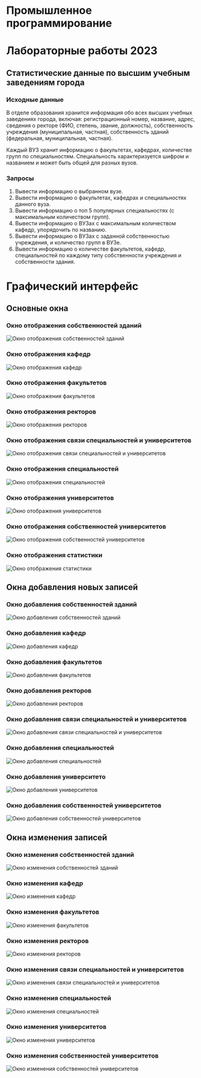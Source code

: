 # Промышленное программирование
# Лабораторные работы 2023

## Статистические данные по высшим учебным заведениям города

### Исходные данные

В отделе образования хранится информация обо всех высших учебных 
заведениях города, включая: регистрационный номер, название, адрес, сведения о 
ректоре (ФИО, степень, звание, должность), собственность учреждения 
(муниципальная, частная), собственность зданий (федеральная, муниципальная, частная).

Каждый ВУЗ хранит информацию о факультетах, кафедрах, количестве групп 
по специальностям. Специальность характеризуется шифром и названием и может 
быть общей для разных вузов.

### Запросы 

1) Вывести информацию о выбранном вузе.
2) Вывести информацию о факультетах, кафедрах и специальностях данного 
вуза.
3) Вывести информацию о топ 5 популярных специальностях (с максимальным 
количеством групп).
4) Вывести информацию о ВУЗах с максимальным количеством кафедр, 
упорядочить по названию.
5) Вывести информацию о ВУЗах с заданной собственностью учреждения, и 
количество групп в ВУЗе. 
6) Вывести информацию о количестве факультетов, кафедр, специальностей по 
каждому типу собственности учреждения и собственности здания.

# Графический интерфейс
## Основные окна
### Окно отображения собственностей зданий
![Окно отображения собственностей зданий](UniversityData/UniversityData.Client/Assets/construction_prop_main.PNG)
### Окно отображения кафедр
![Окно отображения кафедр](UniversityData/UniversityData.Client/Assets/depart_main.PNG)
### Окно отображения факультетов
![Окно отображения факультетов](UniversityData/UniversityData.Client/Assets/faculty_main.PNG)
### Окно отображения ректоров
![Окно отображения ректоров](UniversityData/UniversityData.Client/Assets/rec_main.PNG)
### Окно отображения связи специальностей и университетов
![Окно отображения связи специальностей и университетов](UniversityData/UniversityData.Client/Assets/sp_t_main.PNG)
### Окно отображения специальностей
![Окно отображения специальностей](UniversityData/UniversityData.Client/Assets/spec_main.PNG)
### Окно отображения университетов
![Окно отображения университетов](UniversityData/UniversityData.Client/Assets/univ_main.PNG)
### Окно отображения собственностей университетов
![Окно отображения собственностей университетов](UniversityData/UniversityData.Client/Assets/univ_prop_main.PNG)
### Окно отображения статистики
![Окно отображения статистики](UniversityData/UniversityData.Client/Assets/stat_main.png)

## Окна добавления новых записей
### Окно добавления собственностей зданий
![Окно добавления собственностей зданий](UniversityData/UniversityData.Client/Assets/construction_prop_add.PNG)
### Окно добавления кафедр
![Окно добавления кафедр](UniversityData/UniversityData.Client/Assets/depart_add.PNG)
### Окно добавления факультетов
![Окно добавления факультетов](UniversityData/UniversityData.Client/Assets/faculty_add.PNG)
### Окно добавления ректоров
![Окно добавления ректоров](UniversityData/UniversityData.Client/Assets/rec_add.PNG)
### Окно добавления связи специальностей и университетов
![Окно добавления связи специальностей и университетов](UniversityData/UniversityData.Client/Assets/sp_t_add.PNG)
### Окно добавления специальностей
![Окно добавления специальностей](UniversityData/UniversityData.Client/Assets/spec_add.PNG)
### Окно добавления университето
![Окно добавления университетов](UniversityData/UniversityData.Client/Assets/univ_add.PNG)
### Окно добавления собственностей университетов
![Окно добавления собственностей университетов](UniversityData/UniversityData.Client/Assets/univ_prop_add.PNG)

## Окна изменения записей
### Окно изменения собственностей зданий
![Окно изменения собственностей зданий](UniversityData/UniversityData.Client/Assets/construction_prop_change.PNG)
### Окно изменения кафедр
![Окно изменения кафедр](UniversityData/UniversityData.Client/Assets/depart_change.PNG)
### Окно изменения факультетов
![Окно изменения факультетов](UniversityData/UniversityData.Client/Assets/faculty_change.PNG)
### Окно изменения ректоров
![Окно изменения ректоров](UniversityData/UniversityData.Client/Assets/rec_change.PNG)
### Окно изменения связи специальностей и университетов
![Окно изменения связи специальностей и университетов](UniversityData/UniversityData.Client/Assets/sp_t_change.PNG)
### Окно изменения специальностей
![Окно изменения специальностей](UniversityData/UniversityData.Client/Assets/spec_change.PNG)
### Окно изменения университетов
![Окно изменения университетов](UniversityData/UniversityData.Client/Assets/univ_change.PNG)
### Окно изменения собственностей университетов
![Окно изменения собственностей университетов](UniversityData/UniversityData.Client/Assets/univ_prop_change.PNG)



